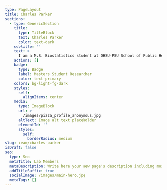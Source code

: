 ```yaml
---
type: PageLayout
title: Charles Parker
sections:
  - type: GenericSection
    title:
      type: TitleBlock
      text: Charles Parker
      color: text-dark
    subtitle: ''
    text: >
      I am a M.S. Biostatistics student at OHSU-PSU School of Public Health. Currently, I am taking a research elective with Dr. Karstens's Lab and the goal of the project is seeing if incorporating microbial biomass with the sequencing data would change the interpretation of the analysis. Previously, I was a 2024 summer intern with DMICE Bioinformatics summer program where I work in Dr. Karstens's Lab with the goal of incorporating Fasttree into the microbiome analysis pipeline.
    actions: []
    badge:
      type: Badge
      label: Masters Student Researcher
      color: text-primary
    colors: bg-light-fg-dark
    styles:
      self:
        alignItems: center
    media:
      type: ImageBlock
      url: >-
        /images/pizza_profile_anonymous.jpg
      altText: Image alt text placeholder
      elementId: ''
      styles:
        self:
          borderRadius: medium
slug: team/charles-parker
isDraft: false
seo:
  type: Seo
  metaTitle: Lab Members
  metaDescription: Write here your new page's description including most relevant keywords.
  addTitleSuffix: true
  socialImage: /images/main-hero.jpg
  metaTags: []
---
```

